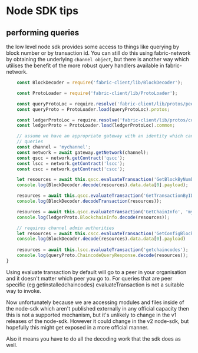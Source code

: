 # Node SDK tips

## performing queries
the low level node sdk provides some access to things like querying by block number or by transaction id. You can still do this using fabric-network by obtaining the underlying `channel object`, but there is another way which utilises the benefit of the more robust query handlers available in fabric-network.

```javascript
	const BlockDecoder = require('fabric-client/lib/BlockDecoder');

	const ProtoLoader = require('fabric-client/lib/ProtoLoader');

	const queryProtoLoc = require.resolve('fabric-client/lib/protos/peer/query.proto');
	const queryProto = ProtoLoader.load(queryProtoLoc).protos;

	const ledgerProtoLoc = require.resolve('fabric-client/lib/protos/common/ledger.proto');
	const ledgerProto = ProtoLoader.load(ledgerProtoLoc).common;

	// assume we have an appropriate gateway with an identity which can perform all the 
	// queries
	const channel = 'mychannel';
	const network = await gateway.getNetwork(channel);
	const qscc = network.getContract('qscc');
	const lscc = network.getContract('lscc');
	const cscc = network.getContract('cscc');

    let resources = await this.qscc.evaluateTransaction('GetBlockByNumber', channel, '7');
    console.log(BlockDecoder.decode(resources).data.data[0].payload);

    resources = await this.qscc.evaluateTransaction('GetTransactionByID', channel, 'a494d037b2930263a533bab78efbe7bb2635fcda9b44ae58e03a275bad6b9331');
    console.log(BlockDecoder.decodeTransaction(resources));

    resources = await this.qscc.evaluateTransaction('GetChainInfo', 'mychannel');
    console.log(ledgerProto.BlockchainInfo.decode(resources));

	// requires channel admin authorities
	let resources = await this.cscc.evaluateTransaction('GetConfigBlock', 'mychannel');
	console.log(BlockDecoder.decode(resources).data.data[0].payload)
	
    resources = await this.lscc.evaluateTransaction('getchaincodes');
    console.log(queryProto.ChaincodeQueryResponse.decode(resources));
}
```
Using evaluate transaction by default will go to a peer in your organisation and it doesn't matter which peer you go to. For queries that are peer specific (eg getinstalledchaincodes) evaluateTransaction is not a suitable way to invoke. 

Now unfortunately because we are accessing modules and files inside of the node-sdk which aren't published externally in any official capacity then this is not a supported mechanism, but it's unlikely to change in the v1 releases of the node-sdk. However it could change in the v2 node-sdk, but hopefully this might get exposed in a more official manner.

Also it means you have to do all the decoding work that the sdk does as well.
